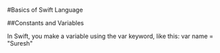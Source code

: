 
#Basics of Swift Language

##Constants and Variables

In Swift, you make a variable using the var keyword, like this:
var name = "Suresh"
